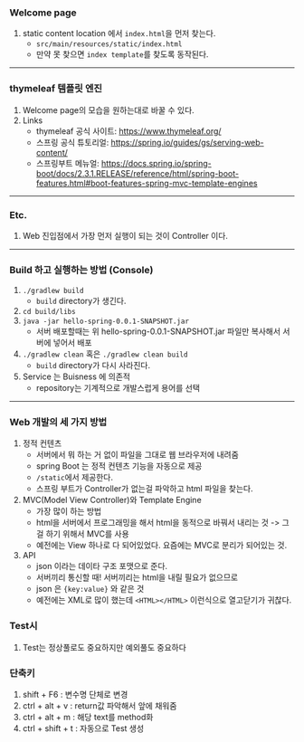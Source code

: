 ### Welcome page
1. static content location 에서 `index.html`을 먼저 찾는다.
    - `src/main/resources/static/index.html` 
    - 만약 못 찾으면 `index template`를 찾도록 동작된다.
---
### thymeleaf 템플릿 엔진
1. Welcome page의 모습을 원하는대로 바꿀 수 있다.
2. Links
   - thymeleaf 공식 사이트: https://www.thymeleaf.org/
   - 스프링 공식 튜토리얼: https://spring.io/guides/gs/serving-web-content/
   - 스프링부트 메뉴얼: https://docs.spring.io/spring-boot/docs/2.3.1.RELEASE/reference/html/spring-boot-features.html#boot-features-spring-mvc-template-engines
---
### Etc.
1. Web 진입점에서 가장 먼저 실행이 되는 것이 Controller 이다.
---
### Build 하고 실행하는 방법 (Console)
1. `./gradlew build`
    - `build` directory가 생긴다.
2. `cd build/libs`
3. `java -jar hello-spring-0.0.1-SNAPSHOT.jar`
    - 서버 배포할때는 위 hello-spring-0.0.1-SNAPSHOT.jar 파일만 복사해서 서버에 넣어서 배포
4. `./gradlew clean` 혹은 `./gradlew clean build`
    - `build` directory가 다시 사라진다.
5. Service 는 Buisness 에 의존적
   - repository는 기계적으로 개발스럽게 용어를 선택

---

### Web 개발의 세 가지 방법
1. 정적 컨텐츠
   - 서버에서 뭐 하는 거 없이 파일을 그대로 웹 브라우저에 내려줌
   - spring Boot 는 정적 컨텐츠 기능을 자동으로 제공
   - `/static`에서 제공한다.
   - 스프링 부트가 Controller가 없는걸 파악하고 html 파일을 찾는다.
2. MVC(Model View Controller)와 Template Engine
   - 가장 많이 하는 방법
   - html을 서버에서 프로그래밍을 해서 html을
      동적으로 바꿔서 내리는 것
      -> 그걸 하기 위해서 MVC를 사용
   - 예전에는 View 하나로 다 되어있었다.
      요즘에는 MVC로 분리가 되어있는 것.
3. API
   - json 이라는 데이타 구조 포맷으로 준다.
   - 서버끼리 통신할 때! 서버끼리는 html을 내릴 필요가 없으므로
   - json 은 `{key:value}` 와 같은 것
   - 예전에는 XML로 많이 했는데 `<HTML></HTML>` 이런식으로 열고닫기가 귀찮다.

### Test시
1. Test는 정상풀로도 중요하지만 예외풀도 중요하다

### 단축키
1. shift + F6 : 변수명 단체로 변경
2. ctrl + alt + v : return값 파악해서 앞에 채워줌
3. ctrl + alt + m : 해당 text를 method화
4. ctrl + shift + t : 자동으로 Test 생성